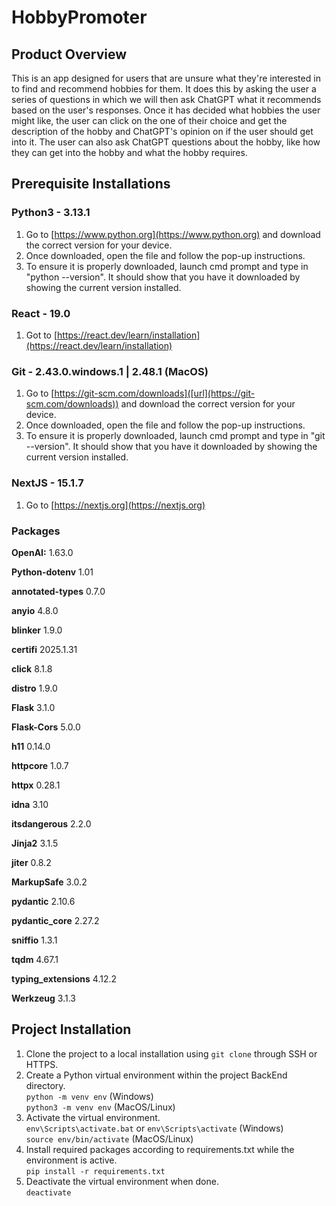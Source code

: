 # HobbyPromoter
## Product Overview
This is an app designed for users that are unsure what they're interested in to find and recommend hobbies for them. It does this by 
asking the user a series of questions in which we will then ask ChatGPT what it recommends based on the user's responses. Once it has 
decided what hobbies the user might like, the user can click on the one of their choice and get the description of the hobby and 
ChatGPT's opinion on if the user should get into it. The user can also ask ChatGPT questions about the hobby, like how they can get into 
the hobby and what the hobby requires. 

## Prerequisite Installations
### Python3 - 3.13.1
1. Go to [https://www.python.org](https://www.python.org) and download the correct version for your device.
2. Once downloaded, open the file and follow the pop-up instructions.
3. To ensure it is properly downloaded, launch cmd prompt and type in "python --version". It should show that you have it downloaded by showing the current version installed.

### React - 19.0
1. Got to [https://react.dev/learn/installation](https://react.dev/learn/installation)

### Git - 2.43.0.windows.1 | 2.48.1 (MacOS)
1. Go to [https://git-scm.com/downloads]([url](https://git-scm.com/downloads)) and download the correct version for your device.
2. Once downloaded, open the file and follow the pop-up instructions.
3. To ensure it is properly downloaded, launch cmd prompt and type in "git --version". It should show that you have it downloaded by showing the current version installed.

### NextJS - 15.1.7
1. Go to [https://nextjs.org](https://nextjs.org)

### Packages
**OpenAI:** 1.63.0

**Python-dotenv** 1.01

**annotated-types** 0.7.0

**anyio** 4.8.0

**blinker** 1.9.0

**certifi** 2025.1.31

**click** 8.1.8

**distro** 1.9.0

**Flask** 3.1.0

**Flask-Cors** 5.0.0

**h11** 0.14.0

**httpcore** 1.0.7

**httpx** 0.28.1

**idna** 3.10

**itsdangerous** 2.2.0

**Jinja2** 3.1.5

**jiter** 0.8.2

**MarkupSafe** 3.0.2

**pydantic** 2.10.6

**pydantic_core** 2.27.2

**sniffio** 1.3.1

**tqdm** 4.67.1

**typing_extensions** 4.12.2

**Werkzeug** 3.1.3

## Project Installation
1. Clone the project to a local installation using ``git clone`` through SSH or HTTPS.
2. Create a Python virtual environment within the project BackEnd directory. \
    ``python -m venv env`` (Windows) \
    ``python3 -m venv env`` (MacOS/Linux)
3. Activate the virtual environment. \
    ``env\Scripts\activate.bat`` or ``env\Scripts\activate`` (Windows) \
    ``source env/bin/activate`` (MacOS/Linux)
4. Install required packages according to requirements.txt while the environment is active. \
    ``pip install -r requirements.txt``
5. Deactivate the virtual environment when done. \
    ``deactivate``     
